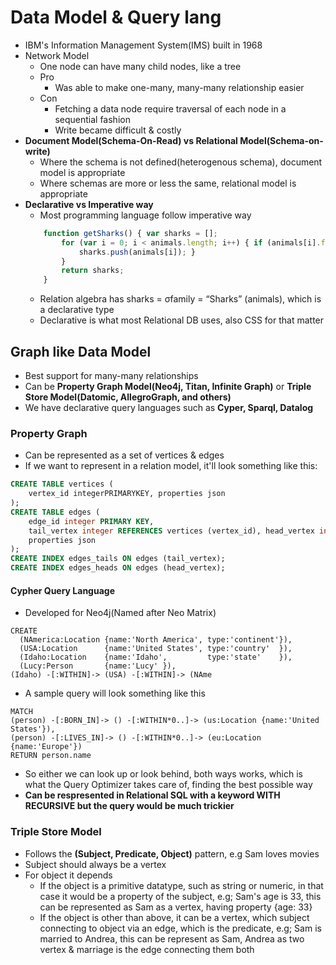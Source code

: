 # Data Model & Query lang

- IBM's Information Management System(IMS) built in 1968
- Network Model
    - One node can have many child nodes, like a tree
    - Pro
        - Was able to make one-many, many-many relationship easier
    - Con
        - Fetching a data node require traversal of each node in a sequential fashion
        - Write became difficult & costly
- **Document Model(Schema-On-Read) vs Relational Model(Schema-on-write)**
    - Where the schema is not defined(heterogenous schema), document model is appropriate
    - Where schemas are more or less the same, relational model is appropriate
- **Declarative vs Imperative way**
    - Most programming language follow imperative way
    ```javascript
        function getSharks() { var sharks = [];
            for (var i = 0; i < animals.length; i++) { if (animals[i].family === "Sharks") {
                sharks.push(animals[i]); }
            }
            return sharks; 
        }
    ```
    - Relation algebra has sharks = σfamily = “Sharks” (animals), which is a declarative type
    - Declarative is what most Relational DB uses, also CSS for that matter

## Graph like Data Model

- Best support for many-many relationships 
- Can be **Property Graph Model(Neo4j, Titan, Infinite Graph)** or **Triple Store Model(Datomic, AllegroGraph, and others)**
- We have declarative query languages such as **Cyper, Sparql, Datalog**

### Property Graph
- Can be represented as a set of vertices & edges
- If we want to represent in a relation model, it'll look something like this:
```SQL
CREATE TABLE vertices (
    vertex_id integerPRIMARYKEY, properties json
);
CREATE TABLE edges (
    edge_id integer PRIMARY KEY,
    tail_vertex integer REFERENCES vertices (vertex_id), head_vertex integer REFERENCES vertices (vertex_id), label text,
    properties json
);
CREATE INDEX edges_tails ON edges (tail_vertex);
CREATE INDEX edges_heads ON edges (head_vertex);
```

#### Cypher Query Language
- Developed for Neo4j(Named after Neo Matrix)
```
CREATE
  (NAmerica:Location {name:'North America', type:'continent'}),
  (USA:Location      {name:'United States', type:'country'  }),
  (Idaho:Location    {name:'Idaho',         type:'state'    }),
  (Lucy:Person       {name:'Lucy' }),
(Idaho) -[:WITHIN]-> (USA) -[:WITHIN]-> (NAme
```
- A sample query will look something like this
```
MATCH
(person) -[:BORN_IN]-> () -[:WITHIN*0..]-> (us:Location {name:'United States'}),
(person) -[:LIVES_IN]-> () -[:WITHIN*0..]-> (eu:Location {name:'Europe'}) 
RETURN person.name
```
- So either we can look up or look behind, both ways works, which is what the Query Optimizer takes care of, finding the best possible way
- **Can be respresented in Relational SQL with a keyword __WITH RECURSIVE__ but the query would be much trickier**

### Triple Store Model
- Follows the **(Subject, Predicate, Object)** pattern, e.g Sam loves movies
- Subject should always be a vertex
- For object it depends
    - If the object is a primitive datatype, such as string or numeric, in that case it would be a property of the subject, e.g; Sam's age is 33, this can be represented as Sam as a vertex, having property {age: 33}
    - If the object is other than above, it can be a vertex, which subject connecting to object via an edge, which is the predicate, e.g; Sam is married to Andrea, this can be represent as Sam, Andrea as two vertex & marriage is the edge connecting them both


    
